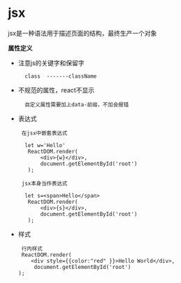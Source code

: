 jsx
====

jsx是一种语法用于描述页面的结构，最终生产一个对象

**属性定义**

* 注意js的关键字和保留字

        class  -------className

* 不规范的属性，react不显示

        自定义属性需要加上data-前缀，不加会报错
        
 * 表达式
 
        在jsx中嵌套表达式
        
         let w='Hello'
          ReactDOM.render(
              <div>{w}</div>,
              document.getElementById('root')
          );
       
        jsx本身当作表达式
        
         let s=<span>Hello</span>
          ReactDOM.render(
              <div>{s}</div>,
              document.getElementById('root')
          );
* 样式

       行内样式
       ReactDOM.render(
          <div style={{color:"red" }}>Hello World</div>,
           document.getElementById('root')
      );
       
       


